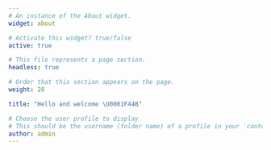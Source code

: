 ```yaml
---
# An instance of the About widget.
widget: about

# Activate this widget? true/false
active: true

# This file represents a page section.
headless: true

# Order that this section appears on the page.
weight: 20

title: "Hello and welcome \U0001F44B"

# Choose the user profile to display
# This should be the username (folder name) of a profile in your `content/authors/` folder.
author: admin
---
```


